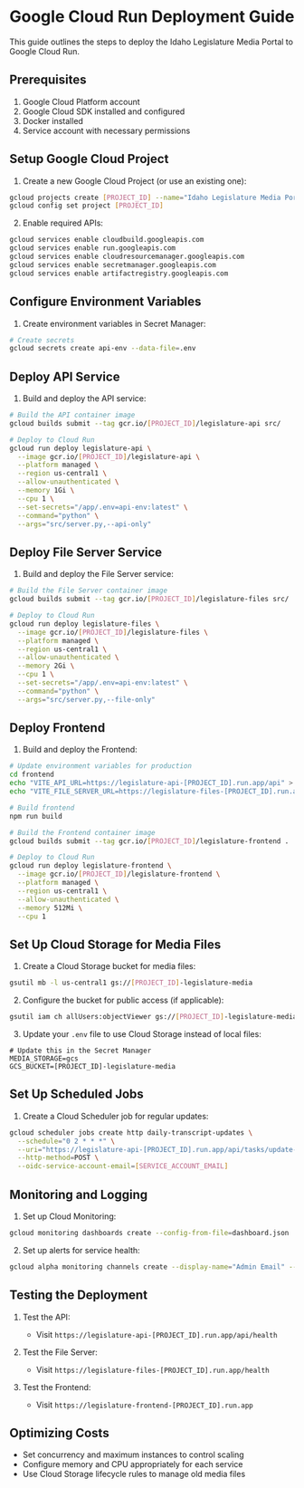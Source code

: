 # Google Cloud Run Deployment Guide

This guide outlines the steps to deploy the Idaho Legislature Media Portal to Google Cloud Run.

## Prerequisites

1. Google Cloud Platform account
2. Google Cloud SDK installed and configured
3. Docker installed
4. Service account with necessary permissions

## Setup Google Cloud Project

1. Create a new Google Cloud Project (or use an existing one):

```bash
gcloud projects create [PROJECT_ID] --name="Idaho Legislature Media Portal"
gcloud config set project [PROJECT_ID]
```

2. Enable required APIs:

```bash
gcloud services enable cloudbuild.googleapis.com
gcloud services enable run.googleapis.com
gcloud services enable cloudresourcemanager.googleapis.com
gcloud services enable secretmanager.googleapis.com
gcloud services enable artifactregistry.googleapis.com
```

## Configure Environment Variables

1. Create environment variables in Secret Manager:

```bash
# Create secrets
gcloud secrets create api-env --data-file=.env
```

## Deploy API Service

1. Build and deploy the API service:

```bash
# Build the API container image
gcloud builds submit --tag gcr.io/[PROJECT_ID]/legislature-api src/

# Deploy to Cloud Run
gcloud run deploy legislature-api \
  --image gcr.io/[PROJECT_ID]/legislature-api \
  --platform managed \
  --region us-central1 \
  --allow-unauthenticated \
  --memory 1Gi \
  --cpu 1 \
  --set-secrets="/app/.env=api-env:latest" \
  --command="python" \
  --args="src/server.py,--api-only"
```

## Deploy File Server Service

1. Build and deploy the File Server service:

```bash
# Build the File Server container image
gcloud builds submit --tag gcr.io/[PROJECT_ID]/legislature-files src/

# Deploy to Cloud Run
gcloud run deploy legislature-files \
  --image gcr.io/[PROJECT_ID]/legislature-files \
  --platform managed \
  --region us-central1 \
  --allow-unauthenticated \
  --memory 2Gi \
  --cpu 1 \
  --set-secrets="/app/.env=api-env:latest" \
  --command="python" \
  --args="src/server.py,--file-only"
```

## Deploy Frontend

1. Build and deploy the Frontend:

```bash
# Update environment variables for production
cd frontend
echo "VITE_API_URL=https://legislature-api-[PROJECT_ID].run.app/api" > .env.production
echo "VITE_FILE_SERVER_URL=https://legislature-files-[PROJECT_ID].run.app/files" >> .env.production

# Build frontend
npm run build

# Build the Frontend container image
gcloud builds submit --tag gcr.io/[PROJECT_ID]/legislature-frontend .

# Deploy to Cloud Run
gcloud run deploy legislature-frontend \
  --image gcr.io/[PROJECT_ID]/legislature-frontend \
  --platform managed \
  --region us-central1 \
  --allow-unauthenticated \
  --memory 512Mi \
  --cpu 1
```

## Set Up Cloud Storage for Media Files

1. Create a Cloud Storage bucket for media files:

```bash
gsutil mb -l us-central1 gs://[PROJECT_ID]-legislature-media
```

2. Configure the bucket for public access (if applicable):

```bash
gsutil iam ch allUsers:objectViewer gs://[PROJECT_ID]-legislature-media
```

3. Update your `.env` file to use Cloud Storage instead of local files:

```
# Update this in the Secret Manager
MEDIA_STORAGE=gcs
GCS_BUCKET=[PROJECT_ID]-legislature-media
```

## Set Up Scheduled Jobs

1. Create a Cloud Scheduler job for regular updates:

```bash
gcloud scheduler jobs create http daily-transcript-updates \
  --schedule="0 2 * * *" \
  --uri="https://legislature-api-[PROJECT_ID].run.app/api/tasks/update-transcripts" \
  --http-method=POST \
  --oidc-service-account-email=[SERVICE_ACCOUNT_EMAIL]
```

## Monitoring and Logging

1. Set up Cloud Monitoring:

```bash
gcloud monitoring dashboards create --config-from-file=dashboard.json
```

2. Set up alerts for service health:

```bash
gcloud alpha monitoring channels create --display-name="Admin Email" --type=email --config=email.address=[YOUR_EMAIL]
```

## Testing the Deployment

1. Test the API:
   - Visit `https://legislature-api-[PROJECT_ID].run.app/api/health`

2. Test the File Server:
   - Visit `https://legislature-files-[PROJECT_ID].run.app/health`

3. Test the Frontend:
   - Visit `https://legislature-frontend-[PROJECT_ID].run.app`

## Optimizing Costs

- Set concurrency and maximum instances to control scaling
- Configure memory and CPU appropriately for each service
- Use Cloud Storage lifecycle rules to manage old media files